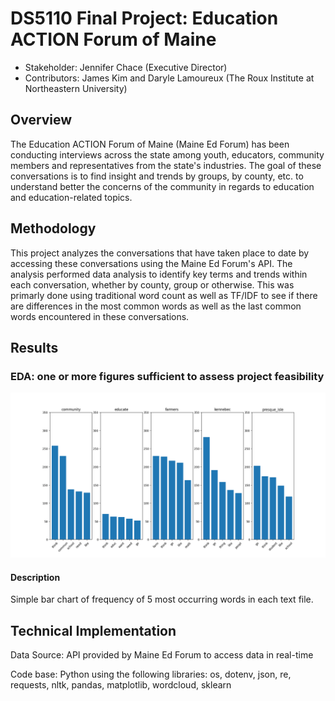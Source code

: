 # DS5110 Final Project: Education ACTION Forum of Maine

* Stakeholder: Jennifer Chace (Executive Director)
* Contributors: James Kim and Daryle Lamoureux (The Roux Institute at Northeastern University)

## Overview
The Education ACTION Forum of Maine (Maine Ed Forum) has been conducting interviews across the state among youth, educators, community members and representatives from the state's industries. The goal of these conversations is to find insight and trends by groups, by county, etc. to understand better the concerns of the community in regards to education and education-related topics.

## Methodology
This project analyzes the conversations that have taken place to date by accessing these conversations using the Maine Ed Forum's API. The analysis performed data analysis to identify key terms and trends within each conversation, whether by county, group or otherwise. This was primarly done using traditional word count as well as TF/IDF to see if there are differences in the most common words as well as the last common words encountered in these conversations.

## Results
### EDA: one or more figures sufficient to assess project feasibility

![fig1](/figs/Figure_1.png)

#### Description

Simple bar chart of frequency of 5 most occurring words in each text file.


## Technical Implementation
Data Source: API provided by Maine Ed Forum to access data in real-time

Code base: Python using the following libraries: os, dotenv, json, re, requests, nltk, pandas, matplotlib, wordcloud, sklearn


